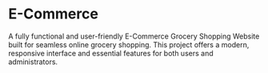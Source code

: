 # E-Commerce

A fully functional and user-friendly E-Commerce Grocery Shopping Website built for seamless online grocery shopping. This project offers a modern, responsive interface and essential features for both users and administrators.
